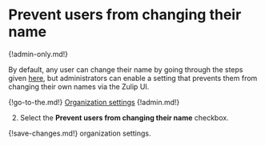 # Prevent users from changing their name

{!admin-only.md!}

By default, any user can change their name by going through the
steps given [here](/help/change-your-name), but administrators can enable a
setting that prevents them from changing their own names via the Zulip UI.

{!go-to-the.md!} [Organization settings](/#organization/organization-settings)
{!admin.md!}

2. Select the **Prevent users from changing their name** checkbox.

{!save-changes.md!} organization settings.
